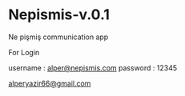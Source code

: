 # Nepismis-v.0.1
Ne pişmiş communication app


For Login

username : alper@nepismis.com
password : 12345


alperyazir66@gmail.com
